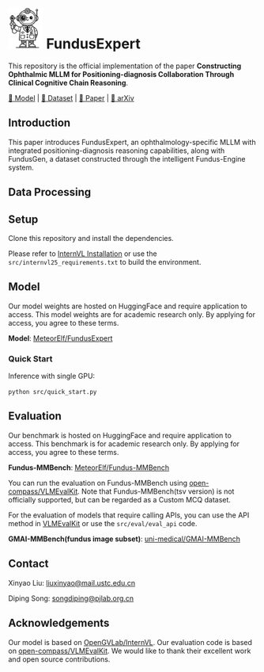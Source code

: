 # <img src="asset/logo.png" alt="FundusExpert Logo" width="70" /> FundusExpert
This repository is the official implementation of the paper **Constructing Ophthalmic MLLM for Positioning-diagnosis Collaboration Through Clinical Cognitive Chain Reasoning**.

[🤗 Model](https://huggingface.co/MeteorElf/FundusExpert) | [🤗 Dataset](https://huggingface.co/datasets/MeteorElf/Fundus-MMBench) | [📝 Paper](https://huggingface.co/papers/2507.17539) | [📖 arXiv](https://arxiv.org/abs/2507.17539)

## Introduction

This paper introduces FundusExpert, an ophthalmology-specific MLLM with integrated positioning-diagnosis reasoning capabilities, along with FundusGen, a dataset constructed through the intelligent Fundus-Engine system.

## Data Processing

## Setup

Clone this repository and install the dependencies.

Please refer to [InternVL Installation](https://internvl.readthedocs.io/en/latest/get_started/installation.html) or use the `src/internvl25_requirements.txt` to build the environment.

## Model

Our model weights are hosted on HuggingFace and require application to access. This model weights are for academic research only. By applying for access, you agree to these terms.

**Model**: [MeteorElf/FundusExpert](https://huggingface.co/MeteorElf/FundusExpert)

### Quick Start

Inference with single GPU:

`python src/quick_start.py`

## Evaluation

Our benchmark is hosted on HuggingFace and require application to access. This benchmark is for academic research only. By applying for access, you agree to these terms.

**Fundus-MMBench**: [MeteorElf/Fundus-MMBench](https://huggingface.co/datasets/MeteorElf/Fundus-MMBench)

You can run the evaluation on Fundus-MMBench using [open-compass/VLMEvalKit](https://github.com/open-compass/VLMEvalKit). Note that Fundus-MMBench(tsv version) is not officially supported, but can be regarded as a Custom MCQ dataset.

For the evaluation of models that require calling APIs, you can use the API method in [VLMEvalKit](https://github.com/open-compass/VLMEvalKit) or use the `src/eval/eval_api` code.

**GMAI-MMBench(fundus image subset)**: [uni-medical/GMAI-MMBench](https://github.com/uni-medical/GMAI-MMBench)


## Contact
Xinyao Liu: liuxinyao@mail.ustc.edu.cn

Diping Song: songdiping@pjlab.org.cn

## Acknowledgements

Our model is based on [OpenGVLab/InternVL](https://github.com/OpenGVLab/InternVL). Our evaluation code is based on [open-compass/VLMEvalKit](https://github.com/open-compass/VLMEvalKit). We would like to thank their excellent work and open source contributions.


